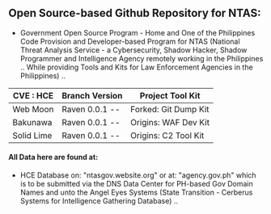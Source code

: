 ## Open Source-based Github Repository for NTAS:

* Government Open Source Program - Home and One of the Philippines Code Provision and Developer-based Program for NTAS (National Threat Analysis Service - a Cybersecurity, Shadow Hacker, Shadow Programmer and Intelligence Agency remotely working in the Philippines .. While providing Tools and Kits for Law Enforcement Agencies in the Philippines) ..

| CVE : HCE | Branch Version | Project Tool Kit |
| ---------- | -------------- | ----------------- |
|  Web Moon  | Raven 0.0.1 -- | Forked: Git Dump Kit |
|  Bakunawa  | Raven 0.0.1 -- |  Origins: WAF Dev Kit  |
| Solid Lime | Raven 0.0.1 -- |  Origins: C2 Tool Kit  |

#### All Data here are found at:

* HCE Database on: "ntasgov.website.org" or at: "agency.gov.ph" which is to be submitted via the DNS Data Center for PH-based Gov Domain Names and unto the Angel Eyes Systems (State Transition - Cerberus Systems for Intelligence Gathering Database) ..
